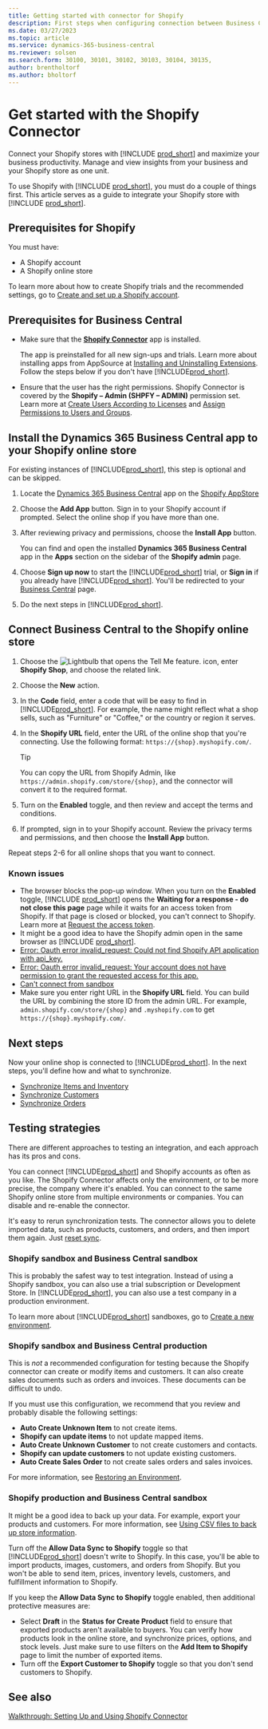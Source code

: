 ```yaml
---
title: Getting started with connector for Shopify
description: First steps when configuring connection between Business Central and Shopify
ms.date: 03/27/2023
ms.topic: article
ms.service: dynamics-365-business-central
ms.reviewer: solsen
ms.search.form: 30100, 30101, 30102, 30103, 30104, 30135, 
author: brentholtorf
ms.author: bholtorf
---
```


# Get started with the Shopify Connector

Connect your Shopify stores with [!INCLUDE [prod_short](../includes/prod_short.md)] and maximize your business productivity. Manage and view insights from your business and your Shopify store as one unit.

To use Shopify with [!INCLUDE [prod_short](../includes/prod_short.md)], you must do a couple of things first. This article serves as a guide to integrate your Shopify store with [!INCLUDE [prod_short](../includes/prod_short.md)].

## Prerequisites for Shopify

You must have:

- A Shopify account
- A Shopify online store

To learn more about how to create Shopify trials and the recommended settings, go to [Create and set up a Shopify account](shopify-account.md).

## Prerequisites for Business Central

- Make sure that the **[Shopify Connector](https://go.microsoft.com/fwlink/?linkid=2196238)** app is installed.

  The app is preinstalled for all new sign-ups and trials. Learn more about installing apps from AppSource at [Installing and Uninstalling Extensions](../ui-extensions-install-uninstall.md#install). Follow the steps below if you don't have [!INCLUDE[prod_short](../includes/prod_short.md)].

- Ensure that the user has the right permissions. Shopify Connector is covered by the **Shopify – Admin (SHPFY – ADMIN)** permission set. Learn more at [Create Users According to Licenses](../ui-how-users-permissions.md) and [Assign Permissions to Users and Groups](../ui-define-granular-permissions.md).

## Install the Dynamics 365 Business Central app to your Shopify online store

For existing instances of [!INCLUDE[prod_short](../includes/prod_short.md)], this step is optional and can be skipped.

1. Locate the [Dynamics 365 Business Central](https://apps.shopify.com/dynamics-365-business-central) app on the [Shopify AppStore](https://apps.shopify.com/)
2. Choose the **Add App** button. Sign in to your Shopify account if prompted. Select the online shop if you have more than one.
3. After reviewing privacy and permissions, choose the **Install App** button.

   You can find and open the installed **Dynamics 365 Business Central** app in the **Apps** section on the sidebar of the **Shopify admin** page.
4. Choose **Sign up now** to start the [!INCLUDE[prod_short](../includes/prod_short.md)] trial, or **Sign in** if you already have [!INCLUDE[prod_short](../includes/prod_short.md)]. You'll be redirected to your [Business Central](https://businesscentral.dynamics.com) page.
5. Do the next steps in [!INCLUDE[prod_short](../includes/prod_short.md)].

## Connect Business Central to the Shopify online store

1. Choose the ![Lightbulb that opens the Tell Me feature.](../media/ui-search/search_small.png "Tell me what you want to do") icon, enter **Shopify Shop**, and choose the related link.
2. Choose the **New** action.  
3. In the **Code** field, enter a code that will be easy to find in [!INCLUDE[prod_short](../includes/prod_short.md)]. For example, the name might reflect what a shop sells, such as "Furniture" or "Coffee," or the country or region it serves.
4. In the **Shopify URL** field, enter the URL of the online shop that you're connecting. Use the following format: `https://{shop}.myshopify.com/`.

   > [!TIP]
   > You can copy the URL from Shopify Admin, like `https://admin.shopify.com/store/{shop}`, and the connector will convert it to the required format.

5. Turn on the **Enabled** toggle, and then review and accept the terms and conditions.
6. If prompted, sign in to your Shopify account. Review the privacy terms and permissions, and then choose the **Install App** button.

Repeat steps 2-6 for all online shops that you want to connect.

### Known issues

- The browser blocks the pop-up window. When you turn on the **Enabled** toggle, [!INCLUDE [prod_short](../includes/prod_short.md)] opens the **Waiting for a response - do not close this page** page while it waits for an access token from Shopify. If that page is closed or blocked, you can't connect to Shopify. Learn more at [Request the access token](troubleshoot.md#request-the-access-token).
- It might be a good idea to have the Shopify admin open in the same browser as [!INCLUDE [prod_short](../includes/prod_short.md)].
- [Error: Oauth error invalid_request: Could not find Shopify API application with api_key.](troubleshoot.md#error-oauth-error-invalid_request-could-not-find-shopify-api-application-with-api_key)
- [Error: Oauth error invalid_request: Your account does not have permission to grant the requested access for this app.](troubleshoot.md#error-oauth-error-invalid_request-your-account-does-not-have-permission-to-grant-the-requested-access-for-this-app)
- [Can't connect from sandbox](troubleshoot.md#verify-and-enable-permissions-to-make-http-requests-in-a-non-production-environment)
- Make sure you enter right URL in the **Shopify URL** field. You can build the URL by combining the store ID from the admin URL. For example, `admin.shopify.com/store/{shop}` and `.myshopify.com` to get `https://{shop}.myshopify.com/`.

## Next steps

Now your online shop is connected to [!INCLUDE[prod_short](../includes/prod_short.md)]. In the next steps, you'll define how and what to synchronize.

- [Synchronize Items and Inventory](synchronize-items.md)
- [Synchronize Customers](synchronize-customers.md)
- [Synchronize Orders](synchronize-orders.md)

## Testing strategies

There are different approaches to testing an integration, and each approach has its pros and cons.

You can connect [!INCLUDE[prod_short](../includes/prod_short.md)] and Shopify accounts as often as you like. The Shopify Connector affects only the environment, or to be more precise, the company where it's enabled. You can connect to the same Shopify online store from multiple environments or companies. You can disable and re-enable the connector.

It's easy to rerun synchronization tests. The connector allows you to delete imported data, such as products, customers, and orders, and then import them again. Just [reset sync](troubleshoot.md#reset-sync).

### Shopify sandbox and Business Central sandbox

This is probably the safest way to test integration. Instead of using a Shopify sandbox, you can also use a trial subscription or Development Store. In [!INCLUDE[prod_short](../includes/prod_short.md)], you can also use a test company in a production environment.

To learn more about [!INCLUDE[prod_short](../includes/prod_short.md)] sandboxes, go to [Create a new environment](/dynamics365/business-central/dev-itpro/administration/tenant-admin-center-environments#create-a-new-environment).

### Shopify sandbox and Business Central production

This is *not* a recommended configuration for testing because the Shopify connector can create or modify items and customers. It can also create sales documents such as orders and invoices. These documents can be difficult to undo.
 
If you must use this configuration, we recommend that you review and probably disable the following settings:

* **Auto Create Unknown Item** to not create items.
* **Shopify can update items** to not update mapped items.
* **Auto Create Unknown Customer** to not create customers and contacts.
* **Shopify can update customers** to not update existing customers.
* **Auto Create Sales Order** to not create sales orders and sales invoices.

For more information, see [Restoring an Environment](/dynamics365/business-central/dev-itpro/administration/tenant-admin-center-backup-restore).

### Shopify production and Business Central sandbox

It might be a good idea to back up your data. For example, export your products and customers. For more information, see [Using CSV files to back up store information](https://help.shopify.com/en/manual/shopify-admin/duplicate-store#using-csv-files-to-back-up-store-information).

Turn off the **Allow Data Sync to Shopify** toggle so that [!INCLUDE[prod_short](../includes/prod_short.md)] doesn't write to Shopify. In this case, you'll be able to import products, images, customers, and orders from Shopify. But you won't be able to send item, prices, inventory levels, customers, and fulfillment information to Shopify.

If you keep the **Allow Data Sync to Shopify** toggle enabled, then additional protective measures are:

*	Select **Draft** in the **Status for Create Product** field to ensure that exported products aren't available to buyers. You can verify how products look in the online store, and synchronize prices, options, and stock levels. Just make sure to use filters on the **Add Item to Shopify** page to limit the number of exported items.
* Turn off the **Export Customer to Shopify** toggle so that you don't send customers to Shopify.

## See also

[Walkthrough: Setting Up and Using Shopify Connector](walkthrough-setting-up-and-using-shopify.md)  

